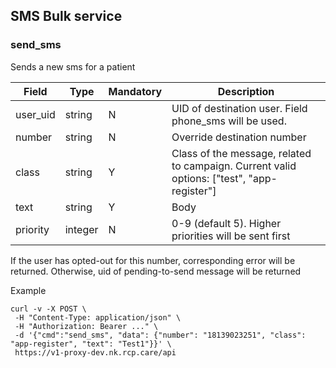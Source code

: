 ## SMS Bulk service

### send_sms

Sends a new sms for a patient

|Field|Type|Mandatory|Description
|---|---|---|---
|user_uid|string|N|UID of destination user. Field phone_sms will be used.
|number|string|N|Override destination number
|class|string|Y|Class of the message, related to campaign. Current valid options: ["test", "app-register"]
|text|string|Y|Body
|priority|integer|N|0-9 (default 5). Higher priorities will be sent first

If the user has opted-out for this number, corresponding error will be returned.
Otherwise, uid of pending-to-send message will be returned

Example

```
curl -v -X POST \
 -H "Content-Type: application/json" \
 -H "Authorization: Bearer ..." \
 -d '{"cmd":"send_sms", "data": {"number": "18139023251", "class": "app-register", "text": "Test1"}}' \
 https://v1-proxy-dev.nk.rcp.care/api
```
